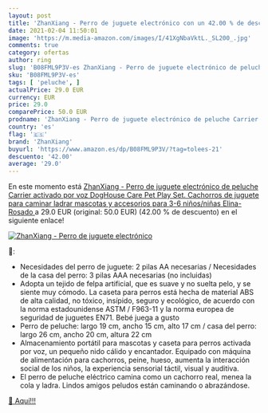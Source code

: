 ```yaml
---
layout: post
title: 'ZhanXiang - Perro de juguete electrónico con un 42.00 % de descuento'
date: 2021-02-04 11:50:01
image: 'https://m.media-amazon.com/images/I/41XgNbaVktL._SL200_.jpg'
comments: true
category: ofertas
author: ring
slug: 'B08FML9P3V-es ZhanXiang - Perro de juguete electrónico de peluche...'
sku: 'B08FML9P3V-es'
tags: [ 'peluche', ]
actualPrice: 29.0 EUR
currency: EUR
price: 29.0
comparePrice: 50.0 EUR
prodname: 'ZhanXiang - Perro de juguete electrónico de peluche Carrier activado por voz DogHouse Care Pet Play Set. Cachorros de juguete para caminar  ladrar  mascotas y accesorios  para 3-6 niños/niñas  Elina-Rosado '
country: 'es'
flag: '🇪🇸'
brand: 'ZhanXiang'
buyurl: 'https://www.amazon.es/dp/B08FML9P3V/?tag=tolees-21'
descuento: '42.00'
average: '29.0'
---
```


En este momento está [ZhanXiang - Perro de juguete electrónico de peluche Carrier activado por voz DogHouse Care Pet Play Set. Cachorros de juguete para caminar  ladrar  mascotas y accesorios  para 3-6 niños/niñas  Elina-Rosado ](https://www.amazon.es/dp/B08FML9P3V/?tag=tolees-21) a 29.0 EUR (original: 50.0 EUR) (42.00 %  de descuento) en el siguiente enlace!

[![ZhanXiang - Perro de juguete electrónico](https://m.media-amazon.com/images/I/41XgNbaVktL._SL200_.jpg)](https://www.amazon.es/dp/B08FML9P3V/?tag=tolees-21)

🔎:

- Necesidades del perro de juguete: 2 pilas AA necesarias / Necesidades de la casa del perro: 3 pilas AAA necesarias (no incluidas)
- Adopta un tejido de felpa artificial, que es suave y no suelta pelo, y se siente muy cómodo. La caseta para perros está hecha de material ABS de alta calidad, no tóxico, insípido, seguro y ecológico, de acuerdo con la norma estadounidense ASTM / F963-11 y la norma europea de seguridad de juguetes EN71. Bebé juega a gusto
- Perro de peluche: largo 19 cm, ancho 15 cm, alto 17 cm / casa del perro: largo 26 cm, ancho 20 cm, altura 22 cm
- Almacenamiento portátil para mascotas y caseta para perros activada por voz, un pequeño nido cálido y encantador. Equipado con máquina de alimentación para cachorros, peine, hueso, aumenta la interacción social de los niños, la experiencia sensorial táctil, visual y auditiva.
- El perro de peluche eléctrico camina como un cachorro real, menea la cola y ladra. Lindos amigos peludos están caminando o abrazándose.

[🛒 Aquí!!!](https://www.amazon.es/dp/B08FML9P3V/?tag=tolees-21)
